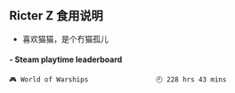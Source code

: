 ## Ricter Z 食用说明
- 喜欢猫猫，是个冇猫孤儿

<!-- steam-box start -->
#### - Steam playtime leaderboard
```text
🎮 World of Warships                 🕘 228 hrs 43 mins
```
<!-- Powered by https://github.com/YouEclipse/steam-box . -->
<!-- steam-box end -->
